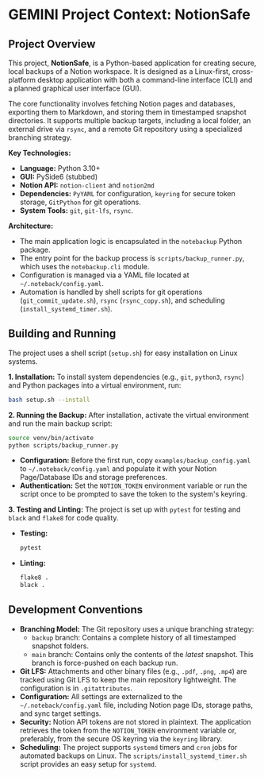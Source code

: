 
# GEMINI Project Context: NotionSafe

## Project Overview

This project, **NotionSafe**, is a Python-based application for creating secure, local backups of a Notion workspace. It is designed as a Linux-first, cross-platform desktop application with both a command-line interface (CLI) and a planned graphical user interface (GUI).

The core functionality involves fetching Notion pages and databases, exporting them to Markdown, and storing them in timestamped snapshot directories. It supports multiple backup targets, including a local folder, an external drive via `rsync`, and a remote Git repository using a specialized branching strategy.

**Key Technologies:**
- **Language:** Python 3.10+
- **GUI:** PySide6 (stubbed)
- **Notion API:** `notion-client` and `notion2md`
- **Dependencies:** `PyYAML` for configuration, `keyring` for secure token storage, `GitPython` for git operations.
- **System Tools:** `git`, `git-lfs`, `rsync`.

**Architecture:**
- The main application logic is encapsulated in the `notebackup` Python package.
- The entry point for the backup process is `scripts/backup_runner.py`, which uses the `notebackup.cli` module.
- Configuration is managed via a YAML file located at `~/.noteback/config.yaml`.
- Automation is handled by shell scripts for git operations (`git_commit_update.sh`), `rsync` (`rsync_copy.sh`), and scheduling (`install_systemd_timer.sh`).

## Building and Running

The project uses a shell script (`setup.sh`) for easy installation on Linux systems.

**1. Installation:**
To install system dependencies (e.g., `git`, `python3`, `rsync`) and Python packages into a virtual environment, run:
```bash
bash setup.sh --install
```

**2. Running the Backup:**
After installation, activate the virtual environment and run the main backup script:
```bash
source venv/bin/activate
python scripts/backup_runner.py
```
- **Configuration:** Before the first run, copy `examples/backup_config.yaml` to `~/.noteback/config.yaml` and populate it with your Notion Page/Database IDs and storage preferences.
- **Authentication:** Set the `NOTION_TOKEN` environment variable or run the script once to be prompted to save the token to the system's keyring.

**3. Testing and Linting:**
The project is set up with `pytest` for testing and `black` and `flake8` for code quality.
- **Testing:**
  ```bash
  pytest
  ```
- **Linting:**
  ```bash
  flake8 .
  black .
  ```

## Development Conventions

- **Branching Model:** The Git repository uses a unique branching strategy:
    - `backup` branch: Contains a complete history of all timestamped snapshot folders.
    - `main` branch: Contains only the contents of the *latest* snapshot. This branch is force-pushed on each backup run.
- **Git LFS:** Attachments and other binary files (e.g., `.pdf`, `.png`, `.mp4`) are tracked using Git LFS to keep the main repository lightweight. The configuration is in `.gitattributes`.
- **Configuration:** All settings are externalized to the `~/.noteback/config.yaml` file, including Notion page IDs, storage paths, and sync target settings.
- **Security:** Notion API tokens are not stored in plaintext. The application retrieves the token from the `NOTION_TOKEN` environment variable or, preferably, from the secure OS keyring via the `keyring` library.
- **Scheduling:** The project supports `systemd` timers and `cron` jobs for automated backups on Linux. The `scripts/install_systemd_timer.sh` script provides an easy setup for `systemd`.
